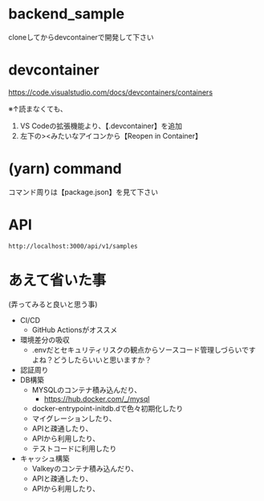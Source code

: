 # backend_sample

cloneしてからdevcontainerで開発して下さい


# devcontainer
https://code.visualstudio.com/docs/devcontainers/containers

※↑読まなくても、
1. VS Codeの拡張機能より、【.devcontainer】を追加
2. 左下の><みたいなアイコンから【Reopen in Container】

# (yarn) command
コマンド周りは【package.json】を見て下さい

# API
```
http://localhost:3000/api/v1/samples
```

# あえて省いた事
(弄ってみると良いと思う事)
* CI/CD
  * GitHub Actionsがオススメ
* 環境差分の吸収
  * .envだとセキュリティリスクの観点からソースコード管理しづらいですよね？どうしたらいいと思いますか？
* 認証周り
* DB構築
  * MYSQLのコンテナ積み込んだり、
    * https://hub.docker.com/_/mysql
  * docker-entrypoint-initdb.dで色々初期化したり
  * マイグレーションしたり、
  * APIと疎通したり、
  * APIから利用したり、
  * テストコードに利用したり
* キャッシュ構築
  * Valkeyのコンテナ積み込んだり、
  * APIと疎通したり、
  * APIから利用したり、
  
